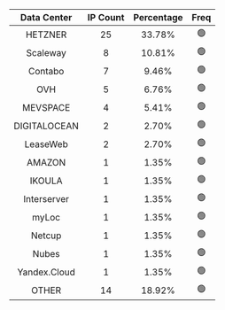 | Data Center | IP Count | Percentage | Freq |
|:------------:|:--------:|:-----------:|:-----:|
| HETZNER | 25 | 33.78% | 🟢 |
| Scaleway | 8 | 10.81% | 🟢 |
| Contabo | 7 | 9.46% | 🟢 |
| OVH | 5 | 6.76% | 🟢 |
| MEVSPACE | 4 | 5.41% | 🟢 |
| DIGITALOCEAN | 2 | 2.70% | 🟢 |
| LeaseWeb | 2 | 2.70% | 🟢 |
| AMAZON | 1 | 1.35% | 🟢 |
| IKOULA | 1 | 1.35% | 🟢 |
| Interserver | 1 | 1.35% | 🟢 |
| myLoc | 1 | 1.35% | 🟢 |
| Netcup | 1 | 1.35% | 🟢 |
| Nubes | 1 | 1.35% | 🟢 |
| Yandex.Cloud | 1 | 1.35% | 🟢 |
| OTHER | 14 | 18.92% | 🟢 |